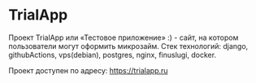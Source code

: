 # TrialApp

Проект TrialApp или «Тестовое приложение» :) - сайт, на котором пользователи могут оформить микрозайм.
Стек технологий:
django, githubActions, vps(debian), postgres, nginx, finuslugi, docker.

Проект доступен по адресу: https://trialapp.ru
